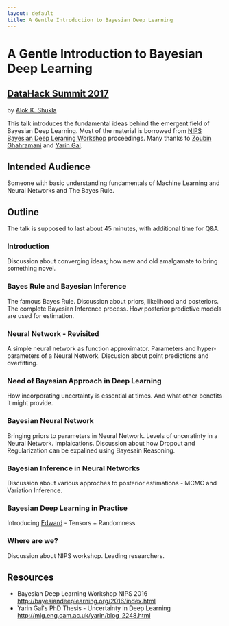 ```yaml
---
layout: default
title: A Gentle Introduction to Bayesian Deep Learning
---
```


# A Gentle Introduction to Bayesian Deep Learning
## [DataHack Summit 2017](https://www.analyticsvidhya.com/datahacksummit/)



by [Alok K. Shukla](mailto:alokks2@illinois.edu?Subject=DataHack2017)

This talk introduces the fundamental ideas behind the emergent field of Bayesian Deep Learning. 
Most of the material is borrowed from [NIPS Bayesian Deep Leraning Workshop](http://bayesiandeeplearning.org) proceedings. 
Many thanks to [Zoubin Ghahramani](http://mlg.eng.cam.ac.uk/zoubin/) and [Yarin Gal](http://www.cs.ox.ac.uk/people/yarin.gal/website/).

## Intended Audience

Someone with basic understanding fundamentals of Machine Learning and Neural Networks and The Bayes Rule.

## Outline

The talk is supposed to last about 45 minutes, with additional time for Q&A.

### Introduction

Discussion about converging ideas; how new and old amalgamate to bring something novel. 

### Bayes Rule and Bayesian Inference

The famous Bayes Rule. Discussion about priors, likelihood and posteriors. 
The complete Bayesian Inference process. How posterior predictive models are used for estimation.  

### Neural Network - Revisited

A simple neural network as function approximator. 
Parameters and hyper-parameters of a Neural Network. Discusion about point predictions and overfitting.

### Need of Bayesian Approach in Deep Learning

How incorporating uncertainty is essential at times. And what other benefits it might provide. 

### Bayesian Neural Network 

Bringing priors to parameters in Neural Network. Levels of unceratinty in a Neural Network.
Implaications. Discussion about how Dropout and Regularization can be expalined using Bayesain Reasoning.

### Bayesian Inference in Neural Networks

Discussion about various approches to posterior estimations - MCMC and Variation Inference.

### Bayesian Deep Learning in Practise

Introducing [Edward](https://edwardlib.org) - Tensors + Randomness

### Where are we?

Discussion about NIPS workshop. Leading researchers.

## Resources
- Bayesian Deep Learning Workshop NIPS 2016 <http://bayesiandeeplearning.org/2016/index.html> 
- Yarin Gal's PhD Thesis - Uncertainty in Deep Learning <http://mlg.eng.cam.ac.uk/yarin/blog_2248.html>
